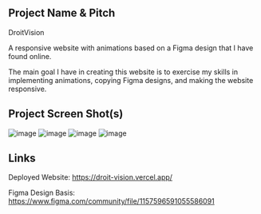 ## Project Name & Pitch

DroitVision

A responsive website with animations based on a Figma design that I have found online.

The main goal I have in creating this website is to exercise my skills in implementing animations, copying Figma designs, and making the website responsive.

## Project Screen Shot(s)

![image](https://user-images.githubusercontent.com/82559364/220042871-4b92571e-4170-4d75-be48-2f0d0dc59a3c.png)
![image](https://user-images.githubusercontent.com/82559364/220042956-934af93f-5012-468b-ab7c-7e43c1347ff4.png)
![image](https://user-images.githubusercontent.com/82559364/220042926-6090016b-eb0a-408b-b5fa-1bcfb227b386.png)
![image](https://user-images.githubusercontent.com/82559364/220042997-42321c91-eb3c-4219-af5f-da6a41ff4c47.png)

## Links

Deployed Website: https://droit-vision.vercel.app/

Figma Design Basis: https://www.figma.com/community/file/1157596591055586091